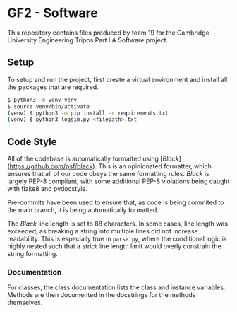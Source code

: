 # GF2 - Software

This repository contains files produced by team 19 for the Cambridge University 
Engineering Tripos Part IIA Software project.

## Setup

To setup and run the project, first create a virtual environment and install all the 
packages that are required.

```bash
$ python3 -m venv venv
$ source venv/bin/activate
(venv) $ python3 -m pip install -r requirements.txt
(venv) $ python3 logsim.py <filepath>.txt
```

## Code Style

All of the codebase is automatically formatted using [*Black*]
(https://github.com/psf/black). This is an opinionated formatter, which ensures that 
all of our code obeys the same formatting rules. *Black* is largely PEP-8 compliant, 
with some additional PEP-8 violations being caught with flake8 and pydocstyle.

Pre-commits have been used to ensure that, as code is being commited to the main 
branch, it is being automatically formatted.

The *Black* line length is set to 88 characters. In some cases, line length was 
exceeded, as breaking a string into multiple lines did not increase readability. This 
is especially true in `parse.py`, where the conditional logic is highly nested such 
that a strict line length limit would overly constrain the string formatting.

### Documentation

For classes, the class documentation lists the class and instance variables. Methods 
are then documented in the docstrings for the methods themselves.